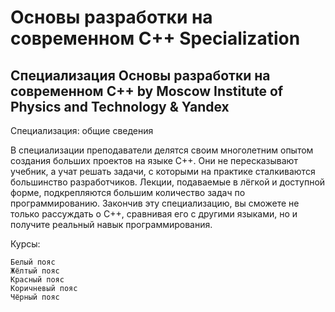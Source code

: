 # Основы разработки на современном C++ Specialization

## Специализация Основы разработки на современном C++ by Moscow Institute of Physics and Technology & Yandex

Специализация: общие сведения

В специализации преподаватели делятся своим многолетним опытом создания больших проектов на языке C++. Они не пересказывают учебник, а учат решать задачи, с которыми на практике сталкиваются большинство разработчиков. Лекции, подаваемые в лёгкой и доступной форме, подкрепляются большим количество задач по программированию. Закончив эту специализацию, вы сможете не только рассуждать о C++, сравнивая его с другими языками, но и получите реальный навык программирования.

Курсы:

    Белый пояс
    Жёлтый пояс
    Красный пояс
    Коричневый пояс
    Чёрный пояс
